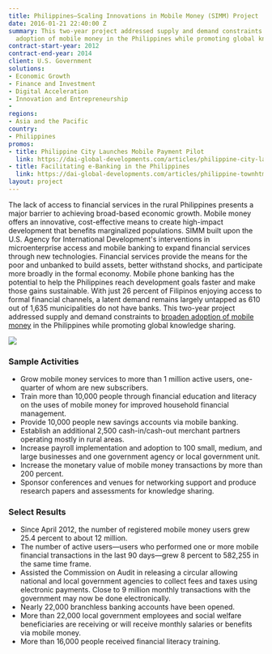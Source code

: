 ```yaml
---
title: Philippines—Scaling Innovations in Mobile Money (SIMM) Project
date: 2016-01-21 22:40:00 Z
summary: This two-year project addressed supply and demand constraints to broaden
  adoption of mobile money in the Philippines while promoting global knowledge sharing.
contract-start-year: 2012
contract-end-year: 2014
client: U.S. Government
solutions:
- Economic Growth
- Finance and Investment
- Digital Acceleration
- Innovation and Entrepreneurship
-
regions:
- Asia and the Pacific
country:
- Philippines
promos:
- title: Philippine City Launches Mobile Payment Pilot
  link: https://dai-global-developments.com/articles/philippine-city-launches-mobile-payment-pilot
- title: Facilitating e-Banking in the Philippines
  link: https://dai-global-developments.com/articles/philippine-townhtml
layout: project
---
```


The lack of access to financial services in the rural Philippines presents a major barrier to achieving broad-based economic growth. Mobile money offers an innovative, cost-effective means to create high-impact development that benefits marginalized populations. SIMM built upon the U.S. Agency for International Development's interventions in microenterprise access and mobile banking to expand financial services through new technologies. Financial services provide the means for the poor and unbanked to build assets, better withstand shocks, and participate more broadly in the formal economy. Mobile phone banking has the potential to help the Philippines reach development goals faster and make those gains sustainable. With just 26 percent of Filipinos enjoying access to formal financial channels, a latent demand remains largely untapped as 610 out of 1,635 municipalities do not have banks. This two-year project addressed supply and demand constraints to [broaden adoption of mobile money](https://dai-global-developments.com/articles/philippine-city-launches-mobile-payment-pilot) in the Philippines while promoting global knowledge sharing.

![](https://assetify-dai.com/projects/SIMM.jpg)

### Sample Activities

* Grow mobile money services to more than 1 million active users, one-quarter of whom are new subscribers.
* Train more than 10,000 people through financial education and literacy on the uses of mobile money for improved household financial management.
* Provide 10,000 people new savings accounts via mobile banking.
* Establish an additional 2,500 cash-in/cash-out merchant partners operating mostly in rural areas.
* Increase payroll implementation and adoption to 100 small, medium, and large businesses and one government agency or local government unit.
* Increase the monetary value of mobile money transactions by more than 200 percent.
* Sponsor conferences and venues for networking support and produce research papers and assessments for knowledge sharing.

### Select Results

* Since April 2012, the number of registered mobile money users grew 25.4 percent to about 12 million.
* The number of active users—users who performed one or more mobile financial transactions in the last 90 days—grew 8 percent to 582,255 in the same time frame.
* Assisted the Commission on Audit in releasing a circular allowing national and local government agencies to collect fees and taxes using electronic payments. Close to 9 million monthly transactions with the government may now be done electronically.
* Nearly 22,000 branchless banking accounts have been opened.
* More than 22,000 local government employees and social welfare beneficiaries are receiving or will receive monthly salaries or benefits via mobile money.
* More than 16,000 people received financial literacy training.
